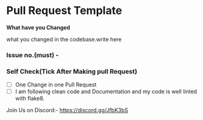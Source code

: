 # Pull Request Template

**What have you Changed**

what you changed in the codebase.write here

### Issue no.(must) - #

### Self Check(Tick After Making pull Request)

- [ ] One Change in one Pull Request
- [ ] I am following clean code and Documentation and my code is well linted with flake8.

Join Us on Discord:- https://discord.gg/JfbK3bS
